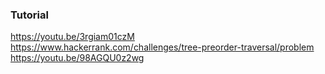 ### Tutorial

<a href="https://youtu.be/3rgiam01czM">https://youtu.be/3rgiam01czM</a>
<br />
<a href="https://www.hackerrank.com/challenges/tree-preorder-traversal/problem">https://www.hackerrank.com/challenges/tree-preorder-traversal/problem</a>
<br />
<a href="https://youtu.be/98AGQU0z2wg">https://youtu.be/98AGQU0z2wg</a>
